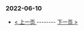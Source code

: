 ### 2022-06-10 
 

- [ < 上一页 ](https://github.com/able8/weibo-hot-record/blob/master/2022-06-09.md) -------- [ 下一页 > ](https://github.com/able8/weibo-hot-record/blob/master/2022-06-11.md)